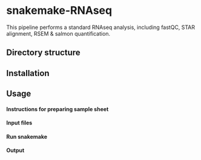 # snakemake-RNAseq
This pipeline performs a standard RNAseq analysis, including fastQC, STAR alignment, RSEM & salmon quantification.

## Directory structure

## Installation

## Usage 
#### Instructions for preparing sample sheet

#### Input files

#### Run snakemake

#### Output
